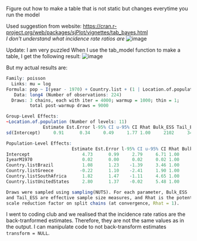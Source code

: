 Figure out how to make a table that is not static but changes everytime you run the model

Used suggestion from website: https://cran.r-project.org/web/packages/sjPlot/vignettes/tab_bayes.html  
*I don't understand what incidence rate ratios are*
![image](https://user-images.githubusercontent.com/114161047/201923077-704252a0-d32e-482e-a075-b82a64c0928e.png)


Update: I am very puzzled
When I use the tab_model function to make a table, I get the following result:
![image](https://user-images.githubusercontent.com/114161047/201949745-1c6c6126-6f2f-456b-a553-9f99ca5b6aac.png)

But my actual results are:
```r
Family: poisson 
  Links: mu = log 
Formula: pop ~ I(year - 1970) + Country.list + (1 | Location.of.population) 
   Data: long4 (Number of observations: 224) 
  Draws: 3 chains, each with iter = 4000; warmup = 1000; thin = 1;
         total post-warmup draws = 9000

Group-Level Effects: 
~Location.of.population (Number of levels: 11) 
              Estimate Est.Error l-95% CI u-95% CI Rhat Bulk_ESS Tail_ESS
sd(Intercept)     0.91      0.34     0.49     1.77 1.00     2102     3458

Population-Level Effects: 
                         Estimate Est.Error l-95% CI u-95% CI Rhat Bulk_ESS Tail_ESS
Intercept                    4.73      0.99     2.79     6.71 1.00     3609     3232
IyearM1970                   0.02      0.00     0.02     0.02 1.00     8731     5369
Country.listBrazil           1.08      1.23    -1.39     3.46 1.00     3825     3637
Country.listGreece          -0.22      1.10    -2.41     1.90 1.00     3308     2923
Country.listSouthAfrica      1.82      1.47    -1.11     4.65 1.00     3951     3107
Country.listUnitedStates     2.80      1.37    -0.02     5.48 1.00     4506     3764

Draws were sampled using sampling(NUTS). For each parameter, Bulk_ESS
and Tail_ESS are effective sample size measures, and Rhat is the potential
scale reduction factor on split chains (at convergence, Rhat = 1).
```

I went to coding club and we realised that the incidence rate ratios are the back-tranformed estimates. Therefore, they are not the same values as in the output. 
I can manipulate code to not back-transform estimates `transform = NULL`.
